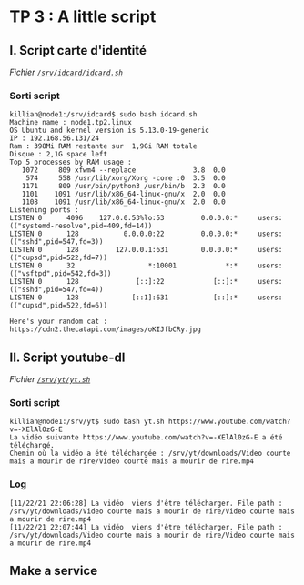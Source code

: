 # TP 3 : A little script 

## I. Script carte d'identité 

*Fichier [`/srv/idcard/idcard.sh`](https://github.com/Killrian47/TP_Linux/blob/main/TP3/srv/idcard/idcard.sh)*
### Sorti script
```
killian@node1:/srv/idcard$ sudo bash idcard.sh
Machine name : node1.tp2.linux
OS Ubuntu and kernel version is 5.13.0-19-generic
IP : 192.168.56.131/24
Ram : 398Mi RAM restante sur  1,9Gi RAM totale
Disque : 2,1G space left
Top 5 processes by RAM usage :
   1072     809 xfwm4 --replace              3.8  0.0
    574     558 /usr/lib/xorg/Xorg -core :0  3.5  0.0
   1171     809 /usr/bin/python3 /usr/bin/b  2.3  0.0
   1101    1091 /usr/lib/x86_64-linux-gnu/x  2.0  0.0
   1108    1091 /usr/lib/x86_64-linux-gnu/x  2.0  0.0
Listening ports :
LISTEN 0      4096    127.0.0.53%lo:53         0.0.0.0:*     users:(("systemd-resolve",pid=409,fd=14))
LISTEN 0      128           0.0.0.0:22         0.0.0.0:*     users:(("sshd",pid=547,fd=3))
LISTEN 0      128         127.0.0.1:631        0.0.0.0:*     users:(("cupsd",pid=522,fd=7))
LISTEN 0      32                  *:10001            *:*     users:(("vsftpd",pid=542,fd=3))
LISTEN 0      128              [::]:22            [::]:*     users:(("sshd",pid=547,fd=4))
LISTEN 0      128             [::1]:631           [::]:*     users:(("cupsd",pid=522,fd=6))

Here's your random cat : https://cdn2.thecatapi.com/images/oKIJfbCRy.jpg

```


## II. Script youtube-dl

*Fichier [`/srv/yt/yt.sh`](https://github.com/Killrian47/TP_Linux/blob/main/TP3/srv/yt/yt.sh)*

### Sorti script

```
killian@node1:/srv/yt$ sudo bash yt.sh https://www.youtube.com/watch?v=-XElAl0zG-E
La vidéo suivante https://www.youtube.com/watch?v=-XElAl0zG-E a été téléchargé.
Chemin où la vidéo a été téléchargée : /srv/yt/downloads/Video courte mais a mourir de rire/Video courte mais a mourir de rire.mp4
```

### Log

```
[11/22/21 22:06:28] La vidéo  viens d'être télécharger. File path : /srv/yt/downloads/Video courte mais a mourir de rire/Video courte mais a mourir de rire.mp4
[11/22/21 22:07:44] La vidéo  viens d'être télécharger. File path : /srv/yt/downloads/Video courte mais a mourir de rire/Video courte mais a mourir de rire.mp4
```

## Make a service

